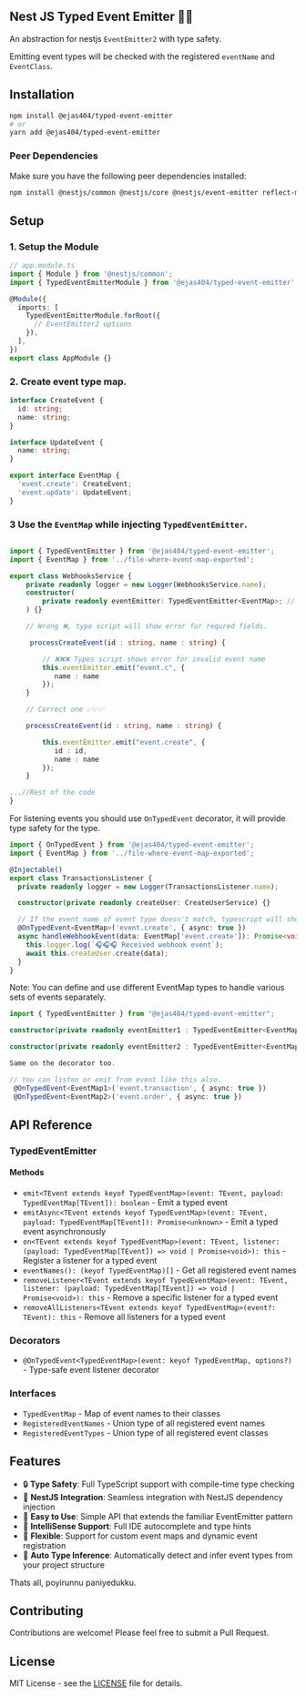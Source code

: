 ## Nest JS Typed Event Emitter 🛟🦺

An abstraction for nestjs `EventEmitter2` with type safety.

Emitting event types will be checked with the registered `eventName` and `EventClass`.

## Installation

```bash
npm install @ejas404/typed-event-emitter
# or
yarn add @ejas404/typed-event-emitter
```

### Peer Dependencies

Make sure you have the following peer dependencies installed:

```bash
npm install @nestjs/common @nestjs/core @nestjs/event-emitter reflect-metadata typescript
```

## Setup

### 1. Setup the Module

```typescript
// app.module.ts
import { Module } from '@nestjs/common';
import { TypedEventEmitterModule } from '@ejas404/typed-event-emitter';

@Module({
  imports: [
    TypedEventEmitterModule.forRoot({
      // EventEmitter2 options
    }),
  ],
})
export class AppModule {}
```

### 2. Create event type map.

```ts
interface CreateEvent {
  id: string;
  name: string;
}

interface UpdateEvent {
  name: string;
}

export interface EventMap {
  'event.create': CreateEvent;
  'event.update': UpdateEvent;
}
```

### 3 Use the `EventMap` while injecting `TypedEventEmitter`.

```ts

import { TypedEventEmitter } from '@ejas404/typed-event-emitter';
import { EventMap } from '../file-where-event-map-exported';

export class WebhooksService {
    private readonly logger = new Logger(WebhooksService.name);
    constructor(
        private readonly eventEmitter: TypedEventEmitter<EventMap>; // use it here.
    ) {}

    // Wrong ❌, type script will show error for requred fields.

     processCreateEvent(id : string, name : string) {

        // ❌❌❌ Types script shows error for invalid event name
        this.eventEmitter.emit("event.c", {
           name : name
        });
    }

    // Correct one ✅✅✅

    processCreateEvent(id : string, name : string) {

        this.eventEmitter.emit("event.create", {
           id : id,
           name : name
        });
    }

...//Rest of the code
}
```

For listening events you should use `OnTypedEvent` decorator, it will provide type safety for the type.

```ts
import { OnTypedEvent } from '@ejas404/typed-event-emitter';
import { EventMap } from '../file-where-event-map-exported';

@Injectable()
export class TransactionsListener {
  private readonly logger = new Logger(TransactionsListener.name);

  constructor(private readonly createUser: CreateUserService) {}

  // If the event name of event type doesn't match, typescript will show error.
  @OnTypedEvent<EventMap>('event.create', { async: true })
  async handleWebhookEvent(data: EventMap['event.create']): Promise<void> {
    this.logger.log(`🎧🎧🎧 Received webhook event`);
    await this.createUser.create(data);
  }
}
```

Note: You can define and use different EventMap types to handle various sets of events separately.

```ts
import { TypedEventEmitter } from "@ejas404/typed-event-emitter";

constructor(private readonly eventEmitter1 : TypedEventEmitter<EventMap1>) {}

constructor(private readonly eventEmitter2 : TypedEventEmitter<EventMap2>) {}

Same on the decorator too.

// You can listen or emit from event like this also.
 @OnTypedEvent<EventMap1>('event.transaction', { async: true })
 @OnTypedEvent<EventMap2>('event.order', { async: true })


```

## API Reference

### TypedEventEmitter


#### Methods

- `emit<TEvent extends keyof TypedEventMap>(event: TEvent, payload: TypedEventMap[TEvent]): boolean` - Emit a typed event
- `emitAsync<TEvent extends keyof TypedEventMap>(event: TEvent, payload: TypedEventMap[TEvent]): Promise<unknown>` - Emit a typed event asynchronously
- `on<TEvent extends keyof TypedEventMap>(event: TEvent, listener: (payload: TypedEventMap[TEvent]) => void | Promise<void>): this` - Register a listener for a typed event
- `eventNames(): (keyof TypedEventMap)[]` - Get all registered event names
- `removeListener<TEvent extends keyof TypedEventMap>(event: TEvent, listener: (payload: TypedEventMap[TEvent]) => void | Promise<void>): this` - Remove a specific listener for a typed event
- `removeAllListeners<TEvent extends keyof TypedEventMap>(event?: TEvent): this` - Remove all listeners for a typed event



### Decorators

- `@OnTypedEvent<TypedEventMap>(event: keyof TypedEventMap, options?)` - Type-safe event listener decorator

### Interfaces

- `TypedEventMap` - Map of event names to their classes
- `RegisteredEventNames` - Union type of all registered event names
- `RegisteredEventTypes` - Union type of all registered event classes

## Features

- 🔒 **Type Safety**: Full TypeScript support with compile-time type checking
- 🎯 **NestJS Integration**: Seamless integration with NestJS dependency injection
- 🚀 **Easy to Use**: Simple API that extends the familiar EventEmitter pattern
- 📝 **IntelliSense Support**: Full IDE autocomplete and type hints
- 🔧 **Flexible**: Support for custom event maps and dynamic event registration
- 🤖 **Auto Type Inference**: Automatically detect and infer event types from your project structure

Thats all, poyirunnu paniyedukku.

## Contributing

Contributions are welcome! Please feel free to submit a Pull Request.

## License

MIT License - see the [LICENSE](LICENSE) file for details.
